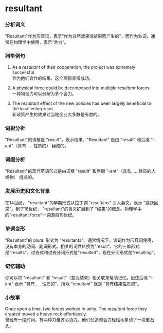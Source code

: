 # resultant

### 分析词义

  

"Resultant"作为形容词，表示“作为自然效果或结果而产生的”，而作为名词，通常在物理学中使用，表示“合力”。

  

### 列举例句

  

1.  As a _resultant_ of their cooperation, the project was extremely successful.  
    作为他们合作的结果，这个项目非常成功。
    
      
    
2.  A physical force could be decomposed into multiple _resultant_ forces.  
    一种物理力可以分解为多个合力。
    
      
    
3.  The _resultant_ effect of the new policies has been largely beneficial to the local enterprises.  
    新政策产生的效果对当地企业大多数是有益的。
    
      
    

  

### 词根分析

  

"Resultant"的词根是 "result"，表示结果。"Resultant" 是由 "result" 和后缀 "-ant"（具有......性质的） 组成的。

  

### 词缀分析

  

"Resultant"的现代英语形式是由词根 "result" 和后缀 "-ant"（具有......性质的人或物） 组成的。

  

### 发展历史和文化背景

  

在14世纪， "resultant"的早期形式从拉丁词 "resultans" 引入英文，表示 "跳跃回来"。到了16世纪， "resultant"的含义扩展到了 "结果"的概念。物理学中的“resultant force”一词源自19世纪。

  

### 单词变形

  

"Resultant"的 plural 形式为 "resultants"。通常情况下，该词作为形容词使用，没有本身的动词、副词形式。相关的词性转换为"result"，它的三单形式是"results"，过去式和过去分词形式是"resulted"，现在分词形式是"resulting"。

  

### 记忆辅助

  

你可以将 "resultant" 和 "result"（意为结果）相关联来帮助记忆。记住后缀 "-ant" 表示 "具有……性质的"，所以 "resultant" 就是 "具有结果性质的"。

  

### 小故事

  

Once upon a time, two forces worked in unity. The _resultant_ force they created moved a heavy rock effortlessly.  
曾经有一段时间，有两种力量齐心协力。他们创造的合力轻松地移动了一块重石头。
